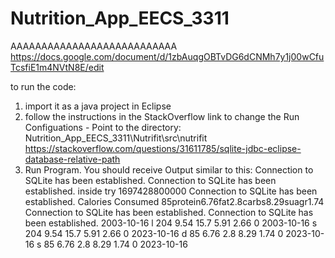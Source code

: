 # Nutrition_App_EECS_3311
AAAAAAAAAAAAAAAAAAAAAAAAAAA
https://docs.google.com/document/d/1zbAuqgOBTvDG6dCNMh7y1j00wCfuTcsfiE1m4NVtN8E/edit

to run the code:
1. import it as a java project in Eclipse
2. follow the instructions in the StackOverflow link to change the Run Configuations - Point to the directory: Nutrition_App_EECS_3311\Nutrifit\src\nutrifit
https://stackoverflow.com/questions/31611785/sqlite-jdbc-eclipse-database-relative-path
3. Run Program. You should receive Output similar to this:
Connection to SQLite has been established.
Connection to SQLite has been established.
inside try
1697428800000
Connection to SQLite has been established.
Calories Consumed 85protein6.76fat2.8carbs8.29suagr1.74
Connection to SQLite has been established.
Connection to SQLite has been established. 
2003-10-16	l	204	9.54	15.7	5.91	2.66	0 
2003-10-16	s	204	9.54	15.7	5.91	2.66	0 
2023-10-16	d	85	6.76	2.8	8.29	1.74	0 
2023-10-16	s	85	6.76	2.8	8.29	1.74	0 
2023-10-16
